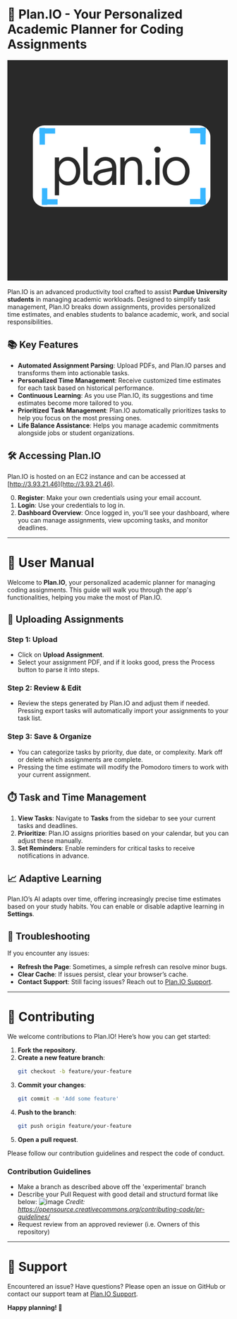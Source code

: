 # 🚀 Plan.IO - Your Personalized Academic Planner for Coding Assignments

![Plan.IO Banner](dev\front\plan.io\src\assets\logo_banner2.png)

Plan.IO is an advanced productivity tool crafted to assist **Purdue University students** in managing academic workloads. Designed to simplify task management, Plan.IO breaks down assignments, provides personalized time estimates, and enables students to balance academic, work, and social responsibilities.

## 📚 Key Features

- **Automated Assignment Parsing**: Upload PDFs, and Plan.IO parses and transforms them into actionable tasks.
- **Personalized Time Management**: Receive customized time estimates for each task based on historical performance.
- **Continuous Learning**: As you use Plan.IO, its suggestions and time estimates become more tailored to you.
- **Prioritized Task Management**: Plan.IO automatically prioritizes tasks to help you focus on the most pressing ones.
- **Life Balance Assistance**: Helps you manage academic commitments alongside jobs or student organizations.

## 🛠️ Accessing Plan.IO

Plan.IO is hosted on an EC2 instance and can be accessed at [http://3.93.21.46](http://3.93.21.46).

0. **Register**: Make your own credentials using your email account.
1. **Login**: Use your credentials to log in.
2. **Dashboard Overview**: Once logged in, you'll see your dashboard, where you can manage assignments, view upcoming tasks, and monitor deadlines.

---

# 📝 User Manual

Welcome to **Plan.IO**, your personalized academic planner for managing coding assignments. This guide will walk you through the app's functionalities, helping you make the most of Plan.IO.

## 📂 Uploading Assignments

### Step 1: Upload
   - Click on **Upload Assignment**.
   - Select your assignment PDF, and if it looks good, press the Process button to parse it into steps.
   
### Step 2: Review & Edit
   - Review the steps generated by Plan.IO and adjust them if needed. Pressing export tasks will automatically import your assignments to your task list.
   
### Step 3: Save & Organize
   - You can categorize tasks by priority, due date, or complexity. Mark off or delete which assignments are complete.
   - Pressing the time estimate will modify the Pomodoro timers to work with your current assignment.

## ⏱️ Task and Time Management

1. **View Tasks**: Navigate to **Tasks** from the sidebar to see your current tasks and deadlines.
2. **Prioritize**: Plan.IO assigns priorities based on your calendar, but you can adjust these manually.
3. **Set Reminders**: Enable reminders for critical tasks to receive notifications in advance.

## 📈 Adaptive Learning

Plan.IO’s AI adapts over time, offering increasingly precise time estimates based on your study habits. You can enable or disable adaptive learning in **Settings**.

## 🚩 Troubleshooting

If you encounter any issues:
- **Refresh the Page**: Sometimes, a simple refresh can resolve minor bugs.
- **Clear Cache**: If issues persist, clear your browser’s cache.
- **Contact Support**: Still facing issues? Reach out to [Plan.IO Support](mailto:noreply.planio@gmail.com).

---

# 🌟 Contributing

We welcome contributions to Plan.IO! Here’s how you can get started:

1. **Fork the repository**.
2. **Create a new feature branch**:
    ```bash
    git checkout -b feature/your-feature
    ```
3. **Commit your changes**:
    ```bash
    git commit -m 'Add some feature'
    ```
4. **Push to the branch**:
    ```bash
    git push origin feature/your-feature
    ```
5. **Open a pull request**.

Please follow our contribution guidelines and respect the code of conduct.

### Contribution Guidelines
* Make a branch as described above off the 'experimental' branch
* Describe your Pull Request with good detail and structurd format like below:
  ![image](https://github.com/user-attachments/assets/e05f6182-28c0-4863-8a9a-f3d5d56e7155)
  *Credit: https://opensource.creativecommons.org/contributing-code/pr-guidelines/*
* Request review from an approved reviewer (i.e. Owners of this repository)   

---

# 🚨 Support

Encountered an issue? Have questions? Please open an issue on GitHub or contact our support team at [Plan.IO Support](mailto:noreply.planio@gmail.com).

**Happy planning! 🎉**
